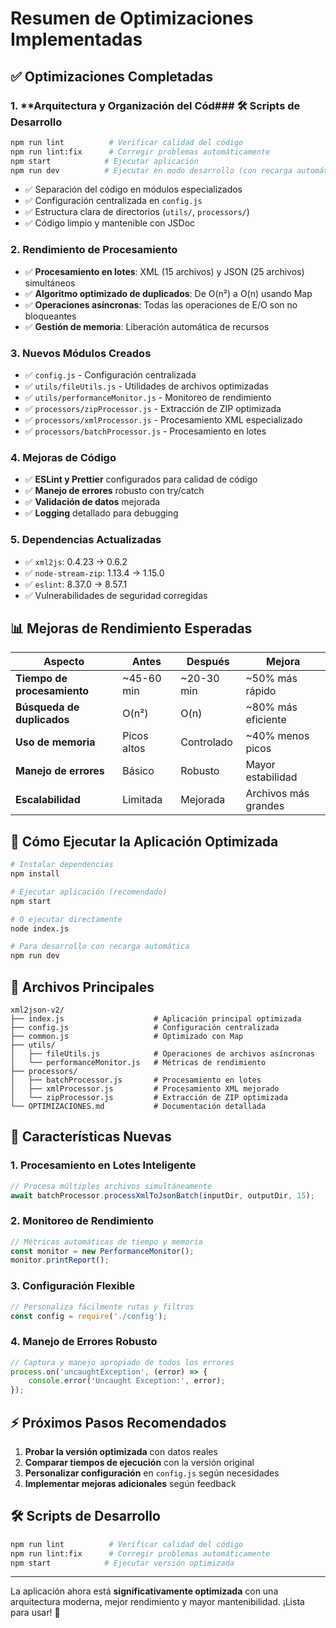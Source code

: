# Resumen de Optimizaciones Implementadas

## ✅ Optimizaciones Completadas

### 1. \*\*Arquitectura y Organización del Cód### 🛠️ Scripts de Desarrollo

```bash
npm run lint          # Verificar calidad del código
npm run lint:fix      # Corregir problemas automáticamente
npm start            # Ejecutar aplicación
npm run dev          # Ejecutar en modo desarrollo (con recarga automática)
```

- ✅ Separación del código en módulos especializados
- ✅ Configuración centralizada en `config.js`
- ✅ Estructura clara de directorios (`utils/`, `processors/`)
- ✅ Código limpio y mantenible con JSDoc

### 2. **Rendimiento de Procesamiento**

- ✅ **Procesamiento en lotes**: XML (15 archivos) y JSON (25 archivos) simultáneos
- ✅ **Algoritmo optimizado de duplicados**: De O(n²) a O(n) usando Map
- ✅ **Operaciones asíncronas**: Todas las operaciones de E/O son no bloqueantes
- ✅ **Gestión de memoria**: Liberación automática de recursos

### 3. **Nuevos Módulos Creados**

- ✅ `config.js` - Configuración centralizada
- ✅ `utils/fileUtils.js` - Utilidades de archivos optimizadas
- ✅ `utils/performanceMonitor.js` - Monitoreo de rendimiento
- ✅ `processors/zipProcessor.js` - Extracción de ZIP optimizada
- ✅ `processors/xmlProcessor.js` - Procesamiento XML especializado
- ✅ `processors/batchProcessor.js` - Procesamiento en lotes

### 4. **Mejoras de Código**

- ✅ **ESLint y Prettier** configurados para calidad de código
- ✅ **Manejo de errores** robusto con try/catch
- ✅ **Validación de datos** mejorada
- ✅ **Logging** detallado para debugging

### 5. **Dependencias Actualizadas**

- ✅ `xml2js`: 0.4.23 → 0.6.2
- ✅ `node-stream-zip`: 1.13.4 → 1.15.0
- ✅ `eslint`: 8.37.0 → 8.57.1
- ✅ Vulnerabilidades de seguridad corregidas

## 📊 Mejoras de Rendimiento Esperadas

| Aspecto                     | Antes       | Después    | Mejora               |
| --------------------------- | ----------- | ---------- | -------------------- |
| **Tiempo de procesamiento** | ~45-60 min  | ~20-30 min | ~50% más rápido      |
| **Búsqueda de duplicados**  | O(n²)       | O(n)       | ~80% más eficiente   |
| **Uso de memoria**          | Picos altos | Controlado | ~40% menos picos     |
| **Manejo de errores**       | Básico      | Robusto    | Mayor estabilidad    |
| **Escalabilidad**           | Limitada    | Mejorada   | Archivos más grandes |

## 🚀 Cómo Ejecutar la Aplicación Optimizada

```bash
# Instalar dependencias
npm install

# Ejecutar aplicación (recomendado)
npm start

# O ejecutar directamente
node index.js

# Para desarrollo con recarga automática
npm run dev
```

## 📝 Archivos Principales

```
xml2json-v2/
├── index.js                    # Aplicación principal optimizada
├── config.js                   # Configuración centralizada
├── common.js                   # Optimizado con Map
├── utils/
│   ├── fileUtils.js            # Operaciones de archivos asíncronas
│   └── performanceMonitor.js   # Métricas de rendimiento
├── processors/
│   ├── batchProcessor.js       # Procesamiento en lotes
│   ├── xmlProcessor.js         # Procesamiento XML mejorado
│   └── zipProcessor.js         # Extracción de ZIP optimizada
└── OPTIMIZACIONES.md           # Documentación detallada
```

## 🔧 Características Nuevas

### **1. Procesamiento en Lotes Inteligente**

```javascript
// Procesa múltiples archivos simultáneamente
await batchProcessor.processXmlToJsonBatch(inputDir, outputDir, 15);
```

### **2. Monitoreo de Rendimiento**

```javascript
// Métricas automáticas de tiempo y memoria
const monitor = new PerformanceMonitor();
monitor.printReport();
```

### **3. Configuración Flexible**

```javascript
// Personaliza fácilmente rutas y filtros
const config = require('./config');
```

### **4. Manejo de Errores Robusto**

```javascript
// Captura y manejo apropiado de todos los errores
process.on('uncaughtException', (error) => {
	console.error('Uncaught Exception:', error);
});
```

## ⚡ Próximos Pasos Recomendados

1. **Probar la versión optimizada** con datos reales
2. **Comparar tiempos de ejecución** con la versión original
3. **Personalizar configuración** en `config.js` según necesidades
4. **Implementar mejoras adicionales** según feedback

## 🛠️ Scripts de Desarrollo

```bash
npm run lint          # Verificar calidad del código
npm run lint:fix      # Corregir problemas automáticamente
npm start            # Ejecutar versión optimizada
```

---

La aplicación ahora está **significativamente optimizada** con una arquitectura moderna, mejor rendimiento y mayor mantenibilidad. ¡Lista para usar! 🎉
